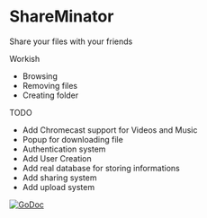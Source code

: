 ShareMinator
============

Share your files with your friends

Workish

* Browsing
* Removing files
* Creating folder

TODO
* Add Chromecast support for Videos and Music
* Popup for downloading file
* Authentication system
* Add User Creation
* Add real database for storing informations
* Add sharing system
* Add upload system


<a href="https://godoc.org/github.com/scritch007/shareit"><img src="https://godoc.org/github.com/scritch007/shareit?status.png" alt="GoDoc"></a>
